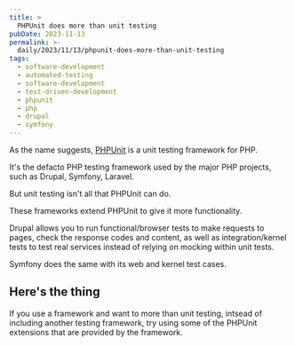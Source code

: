 ```yaml
---
title: >
  PHPUnit does more than unit testing
pubDate: 2023-11-13
permalink: >-
  daily/2023/11/13/phpunit-does-more-than-unit-testing
tags:
  - software-development
  - automated-testing
  - software-development
  - test-driven-development
  - phpunit
  - php
  - drupal
  - symfony
---
```


As the name suggests, [PHPUnit][] is a unit testing framework for PHP.

It's the defacto PHP testing framework used by the major PHP projects, such as Drupal, Symfony, Laravel.

But unit testing isn't all that PHPUnit can do.

These frameworks extend PHPUnit to give it more functionality.

Drupal allows you to run functional/browser tests to make requests to pages, check the response codes and content, as well as integration/kernel tests to test real services instead of relying on mocking within unit tests.

Symfony does the same with its web and kernel test cases.

## Here's the thing

If you use a framework and want to more than unit testing, intsead of including another testing framework, try using some of the PHPUnit extensions that are provided by the framework.

[phpunit]: http://phpunit.de
